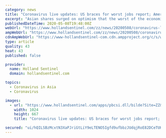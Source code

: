```yaml
---
category: news
title: "Coronavirus live updates: US braces for worst jobs report; Americans worried about reopening; Walmart shopper charged over mask dispute"
excerpt: "Asian shares surged on optimism that the worst of the economic fallout from the coronavirus pandemic may be over after Wall Street logged its biggest rally in a week. Japan's benchmark Nikkei 225 jumped 1.8%, South Korea's Kospi jumped 1.3% and Australia's S&P/ASX 200 rose 0.8%, while Hong Kong's Hang Seng was up 1% and the Shanghai Composite ..."
publishedDateTime: 2020-05-08T19:48:00Z
webUrl: "https://www.hollandsentinel.com/zz/news/20200508/coronavirus-live-updates-pence-staffer-tests-positive-for-virus-us-economy-lost-205m-jobs-in-april-states-take-big-reopening-steps"
ampWebUrl: "https://www.hollandsentinel.com/zz/news/20200508/coronavirus-live-updates-pence-staffer-tests-positive-for-virus-us-economy-lost-205m-jobs-in-april-states-take-big-reopening-steps?template=ampart"
cdnAmpWebUrl: "https://www-hollandsentinel-com.cdn.ampproject.org/c/s/www.hollandsentinel.com/zz/news/20200508/coronavirus-live-updates-pence-staffer-tests-positive-for-virus-us-economy-lost-205m-jobs-in-april-states-take-big-reopening-steps?template=ampart"
type: article
quality: 43
heat: 43
published: false

provider:
  name: Holland Sentinel
  domain: hollandsentinel.com

topics:
  - Coronavirus in Asia
  - Coronavirus

images:
  - url: "https://www.hollandsentinel.com/apps/pbcsi.dll/bilde?Site=ZZ&Date=20200508&Category=NEWS&ArtNo=200509900&Ref=AR"
    width: 1024
    height: 667
    title: "Coronavirus live updates: US braces for worst jobs report; Americans worried about reopening; Walmart shopper charged over mask dispute"

secured: "ui/hQILSBzMcxtN3XaPJriGtLiY9eLTENO5Igfd9ufbbzJUdqjRoE82DCeTUHZaiDLeWu3WqQmsdkkRajjhzSSDmASDTd76rqJpht6HFO8BvNQb72wGIUQ+ngIfqQL/9e4FN2GN+OHwnItwF+7A092ZdtXpwWHrtXja5o3zYb70+4HAd9wUVA2bvliJfPND6qVCJAk4rR1bp50yQ4AwuiZzNaABzpzToAeHz1K2ohl6OzBkIEboGHeB8Mk9XfnwyFX9fn5x+QyARMJR5C5n8mPpNx1ZiIlutHn0Dt+F1kRisVSqRQ8mBYlzHThCb82F8;BdOYEso9XityjQyvTe/0IA=="
---
```


